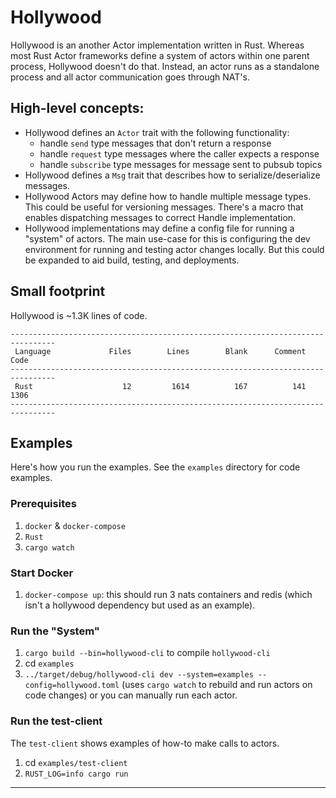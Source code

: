 # Hollywood

Hollywood is an another Actor implementation written in Rust. Whereas most Rust Actor frameworks define a system of actors within one parent process, Hollywood doesn't do that. Instead, an actor runs as a standalone process and all actor communication goes through NAT's.

## High-level concepts:

- Hollywood defines an `Actor` trait with the following functionality:
    - handle `send` type messages that don't return a response
    - handle `request` type messages where the caller expects a response
    - handle `subscribe` type messages for message sent to pubsub topics
- Hollywood defines a `Msg` trait that describes how to serialize/deserialize messages.
- Hollywood Actors may define how to handle multiple message types. This could be useful for versioning messages. There's a macro that enables dispatching messages to correct Handle implementation.
- Hollywood implementations may define a config file for running a "system" of actors.
  The main use-case for this is configuring the dev environment for running and testing actor changes locally. But this could be expanded to aid build, testing, and deployments.

## Small footprint

Hollywood is ~1.3K lines of code.
```
--------------------------------------------------------------------------------
 Language             Files        Lines        Blank      Comment         Code
--------------------------------------------------------------------------------
 Rust                    12         1614          167          141         1306
--------------------------------------------------------------------------------
```

## Examples

Here's how you run the examples. See the `examples` directory for code examples.

### Prerequisites

1. `docker` & `docker-compose`
2. `Rust`
3. `cargo watch`

### Start Docker

1. `docker-compose up`: this should run 3 nats containers and redis (which isn't a hollywood dependency but used as an example).

### Run the "System"

1. `cargo build --bin=hollywood-cli` to compile `hollywood-cli`
2. cd `examples`
3. `../target/debug/hollywood-cli dev --system=examples --config=hollywood.toml` (uses `cargo watch` to rebuild and run actors on code changes) or you can manually run each actor.

### Run the test-client

The `test-client` shows examples of how-to make calls to actors.

1. cd `examples/test-client`
2. `RUST_LOG=info cargo run`

---
